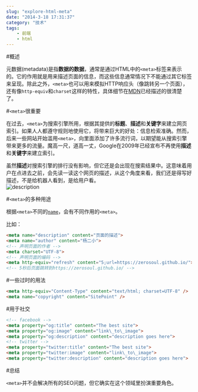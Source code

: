 ```yaml
---
slug: "explore-html-meta"
date: "2014-3-18 17:31:37"
category: "技术"
tags:
    - 前端
    - html
---
```

#概述

元数据(metadata)是指**数据的数据**，通常是通过HTML中的`<meta>`标签来表示的。它的作用就是用来描述页面的信息，而这些信息通常情况下不能通过其它标签来呈现。除此之外，`<meta>`也可以用来模拟HTTP响应头（像跳转另一个页面），还有像`http-equiv`和`charset`这样的特性，具体细节在[MDN](https://developer.mozilla.org/en-US/docs/Web/HTML/Element/meta)已经描述的很清楚了。

#`<meta>`很重要

在过去，`<meta>`为搜索引擎所用，根据其提供的**标题**、**描述**和**关键字**来建立网页索引。如果人人都遵守规则地使用它，将带来巨大的好处：信息检索准确。然而，后来一些网站开始滥用`<meta>`，向里面添加了许多流行词，以期望能从搜索引擎带来更多的流量。魔高一尺，道高一丈，Google在2009年已经宣布不再使用**描述**和**关键字**来建立索引。

虽然**描述**对搜索引擎的排行没有影响，但它还是会出现在搜索结果中。这意味着用户在点进去之前，会先读一读这个网页的描述，从这个角度来看，我们还是得写好描述，不是给机器人看到，是给用户看。  
![description](https://zerosoul.github.io/2014/03/18/explore-html-meta/desc.png)

#`<meta>`的多种用途

根据`<meta>`不同的[`name`](http://www.whatwg.org/specs/web-apps/current-work/multipage/semantics.html#standard-metadata-names)，会有不同作用的`<meta>`。

比如：  
``` html
<meta name="description" content="页面的描述"> 
<meta name="author" content="杨二小">
<!-- 声明页面的作者 -->
<meta charset="UTF-8">
<!-- 声明页面的编码 -->
<meta http-equiv="refresh" content="5;url=https://zerosoul.github.io/">
<!-- 5秒后页面跳转到https://zerosoul.github.io/ -->
``` 

#一些过时的用法

```html
<meta http-equiv="Content-Type" content="text/html; charset=UTF-8" />
<meta name="copyright" content="SitePoint" />
```

#用于社交

``` html
<!-- facebook -->
<meta property="og:title" content="The best site">
<meta property="og:image" content="link\_to\_image">
<meta property="og:description" content="description goes here">
<!-- twitter -->
<meta property="twitter:title" content="The best site">
<meta property="twitter:image" content="link\_to\_image">
<meta property="twitter:description" content="description goes here">
```

#总结

`<meta>`并不会解决所有的SEO问题，但它确实在这个领域里扮演重要角色。